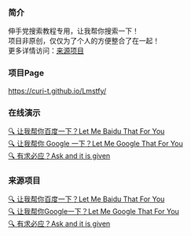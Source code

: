 ### 简介
伸手党搜索教程专用，让我帮你搜索一下！  
项目非原创，仅仅为了个人的方便整合了在一起！  
更多详情访问：[来源项目](#来源项目)  


### 项目Page
https://curi-t.github.io/Lmstfy/


### 在线演示

[🔍 让我帮你百度一下？Let Me Baidu That For You](https://baidu.lvshuncai.com/)   
[🔍 让我帮你 Google 一下？Let Me Google That For You](https://google.lvshuncai.com/)   
[🔍 有求必应？Ask and it is given](https://bing.lvshuncai.com/)  


### 来源项目

[🔍 让我帮你百度一下？Let Me Baidu That For You](https://github.com/mengkunsoft/lmbtfy)  
[🔍 让我帮你Google一下？Let Me Google That For You](https://github.com/yuxizhe/google)   
[🔍 有求必应？Ask and it is given](https://github.com/MisterBoole/lmbtfy)   

